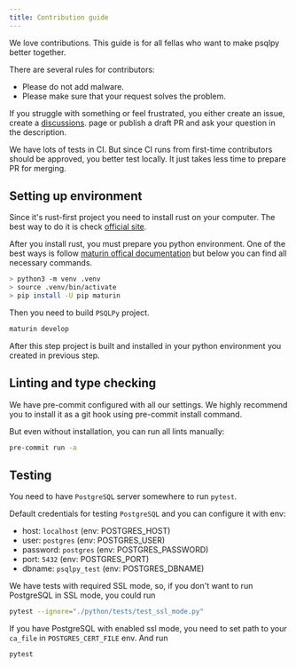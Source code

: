```yaml
---
title: Contribution guide
---
```


We love contributions. This guide is for all fellas who want to make psqlpy better together.

There are several rules for contributors:
- Please do not add malware.
- Please make sure that your request solves the problem.

If you struggle with something or feel frustrated, you either create an issue, create a [discussions](https://github.com/psqlpy-python/psqlpy/discussions). page or publish a draft PR and ask your question in the description.

We have lots of tests in CI. But since CI runs from first-time contributors should be approved, you better test locally. It just takes less time to prepare PR for merging.

## Setting up environment
Since it's rust-first project you need to install rust on your computer.
The best way to do it is check [official site](https://www.rust-lang.org/tools/install).

After you install rust, you must prepare you python environment.
One of the best ways is follow [maturin offical documentation](https://www.maturin.rs/installation) but below you can find all necessary commands.

```bash
> python3 -m venv .venv
> source .venv/bin/activate
> pip install -U pip maturin
```

Then you need to build `PSQLPy` project.
```bash
maturin develop
```

After this step project is built and installed in your python environment you created in previous step.

## Linting and type checking
We have pre-commit configured with all our settings. We highly recommend you to install it as a git hook using pre-commit install command.

But even without installation, you can run all lints manually:

```bash
pre-commit run -a
```

## Testing
You need to have `PostgreSQL` server somewhere to run `pytest`.

Default credentials for testing `PostgreSQL` and you can configure it with env:
- host: `localhost` (env: POSTGRES_HOST)
- user: `postgres` (env: POSTGRES_USER)
- password: `postgres` (env: POSTGRES_PASSWORD)
- port: `5432` (env: POSTGRES_PORT)
- dbname: `psqlpy_test` (env: POSTGRES_DBNAME)

We have tests with required SSL mode, so, if you don't want
to run PostgreSQL in SSL mode, you could run

```bash
pytest --ignore="./python/tests/test_ssl_mode.py"
```

If you have PostgreSQL with enabled ssl mode, you need to set path to your `ca_file` in `POSTGRES_CERT_FILE` env.
And run
```bash
pytest
```